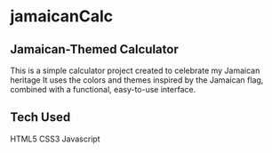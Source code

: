 # jamaicanCalc

## Jamaican-Themed Calculator
This is a simple calculator project created to celebrate my Jamaican heritage
It uses the colors and themes inspired by the Jamaican flag, combined with a functional, easy-to-use interface.

## Tech Used
HTML5
CSS3
Javascript
